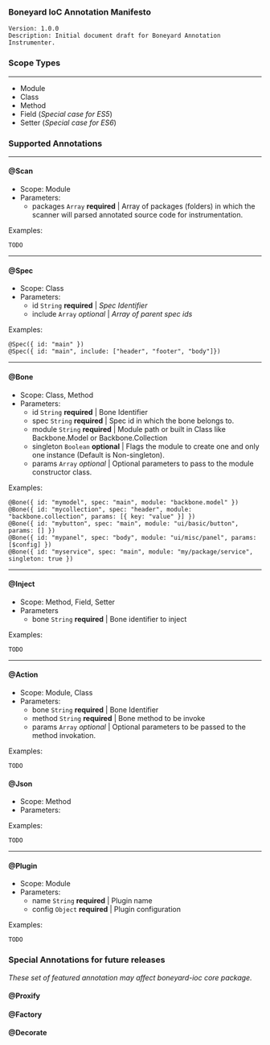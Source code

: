 ### Boneyard IoC Annotation Manifesto

```
Version: 1.0.0
Description: Initial document draft for Boneyard Annotation Instrumenter.
```

### Scope Types
---
- Module
- Class
- Method
- Field (_Special case for ES5_)
- Setter (_Special case for ES6_)

### Supported Annotations
---

#### @Scan

* Scope: Module
* Parameters:
	* packages `Array` **required** | Array of packages (folders) in which the scanner will parsed annotated source code for instrumentation.

Examples:

```
TODO
```

---
#### @Spec

* Scope: Class
* Parameters:
	* id `String` **required** | _Spec Identifier_
	* include `Array` _optional_ | _Array of parent spec ids_

Examples:

```
@Spec({ id: "main" })
@Spec({ id: "main", include: ["header", "footer", "body"]})
```

---
#### @Bone

* Scope: Class, Method
* Parameters:
	* id `String` **required** | Bone Identifier
	* spec `String` **required** | Spec id in which the bone belongs to.
	* module `String` **required** | Module path or built in Class like Backbone.Model or Backbone.Collection
	* singleton `Boolean` **optional** | Flags the module to create one and only one instance (Default is Non-singleton).
	* params `Array` _optional_ | Optional parameters to pass to the module constructor class.

Examples:

```
@Bone({ id: "mymodel", spec: "main", module: "backbone.model" })
@Bone({ id: "mycollection", spec: "header", module: "backbone.collection", params: [{ key: "value" }] })
@Bone({ id: "mybutton", spec: "main", module: "ui/basic/button", params: [] })
@Bone({ id: "mypanel", spec: "body", module: "ui/misc/panel", params: [$config] })
@Bone({ id: "myservice", spec: "main", module: "my/package/service", singleton: true })
```

---
#### @Inject

* Scope: Method, Field, Setter
* Parameters
	* bone `String` **required** | Bone identifier to inject

Examples:

```
TODO
```

---
#### @Action

* Scope: Module, Class
* Parameters:
	* bone `String` **required** | Bone Identifier
	* method `String` **required** | Bone method to be invoke
	* params `Array` _optional_ | Optional parameters to be passed to the method invokation.

Examples:

```
TODO
```

#### @Json

* Scope: Method
* Parameters:

Examples:

```
TODO
```

---
#### @Plugin

* Scope: Module
* Parameters:
	* name `String` **required** | Plugin name
	* config `Object` **required** | Plugin configuration

Examples:

```
TODO
```

### Special Annotations for future releases

_These set of featured annotation may affect boneyard-ioc core package._

#### @Proxify
#### @Factory
#### @Decorate
